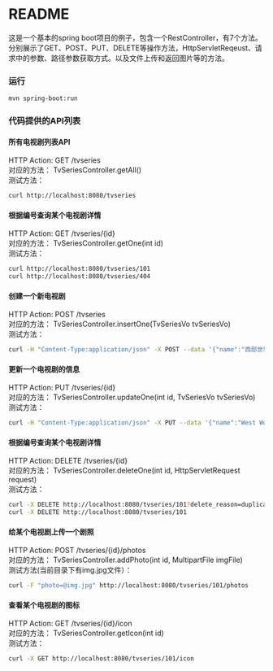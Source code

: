 README
===========================
这是一个基本的spring boot项目的例子，包含一个RestController，有7个方法。分别展示了GET、POST、PUT、DELETE等操作方法，HttpServletReqeust、请求中的参数、路径参数获取方式。以及文件上传和返回图片等的方法。


### 运行
```bash
mvn spring-boot:run
```
### 代码提供的API列表

#### 所有电视剧列表API
HTTP Action: GET /tvseries <br>
对应的方法： TvSeriesController.getAll() <br>
测试方法：
```Bash
curl http://localhost:8080/tvseries
````

#### 根据编号查询某个电视剧详情
HTTP Action: GET /tvseries/{id} <br>
对应的方法： TvSeriesController.getOne(int id) <br>
测试方法：
```Bash
curl http://localhost:8080/tvseries/101
curl http://localhost:8080/tvseries/404
````

#### 创建一个新电视剧
HTTP Action: POST /tvseries <br>
对应的方法： TvSeriesController.insertOne(TvSeriesVo tvSeriesVo) <br>
测试方法：
```Bash
curl -H "Content-Type:application/json" -X POST --data '{"name":"西部世界", "seasonCount":1, "originRelease":"2016-10-02"}' http://localhost:8080/tvseries
````

#### 更新一个电视剧的信息
HTTP Action: PUT /tvseries/{id} <br>
对应的方法： TvSeriesController.updateOne(int id, TvSeriesVo tvSeriesVo) <br>
测试方法：
```Bash
curl -H "Content-Type:application/json" -X PUT --data '{"name":"West World", "seasonCount":1, "originRelease":"2016-10-03"}' http://localhost:8080/tvseries/101
```

#### 根据编号查询某个电视剧详情
HTTP Action: DELETE /tvseries/{id} <br>
对应的方法： TvSeriesController.deleteOne(int id, HttpServletRequest request) <br>
测试方法：
```Bash
curl -X DELETE http://localhost:8080/tvseries/101?delete_reason=duplicated
curl -X DELETE http://localhost:8080/tvseries/101
```

#### 给某个电视剧上传一个剧照
HTTP Action: POST /tvseries/{id}/photos <br>
对应的方法： TvSeriesController.addPhoto(int id, MultipartFile imgFile) <br>
测试方法(当前目录下有img.jpg文件）：
```Bash
curl -F "photo=@img.jpg" http://localhost:8080/tvseries/101/photos
```

#### 查看某个电视剧的图标
HTTP Action: GET /tvseries/{id}/icon <br>
对应的方法： TvSeriesController.getIcon(int id) <br>
测试方法：
```Bash
curl -X GET http://localhost:8080/tvseries/101/icon
```